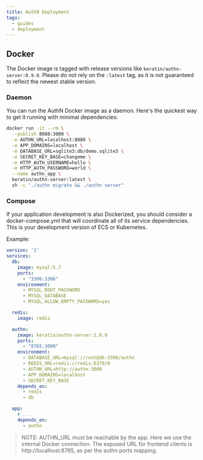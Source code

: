 ```yaml
---
title: AuthN Deployment
tags:
  - guides
  - deployment
---
```



## Docker

The Docker image is tagged with release versions like `keratin/authn-server:0.9.0`. Please do not
rely on the `:latest` tag, as it is not guaranteed to reflect the newest stable version.

### Daemon

You can run the AuthN Docker image as a daemon. Here's the quickest way to get it running with
minimal dependencies:

```sh
docker run -it --rm \
  --publish 8080:3000 \
  -e AUTHN_URL=localhost:8080 \
  -e APP_DOMAINS=localhost \
  -e DATABASE_URL=sqlite3:db/demo.sqlite3 \
  -e SECRET_KEY_BASE=changeme \
  -e HTTP_AUTH_USERNAME=hello \
  -e HTTP_AUTH_PASSWORD=world \
  --name authn_app \
  keratin/authn-server:latest \
  sh -c "./authn migrate && ./authn server"
```

### Compose

If your application development is also Dockerized, you should consider a docker-compose.yml that
will coordinate all of its service dependencies. This is your development version of ECS or
Kubernetes.

Example:

```yml
version: '2'
services:
  db:
    image: mysql:5.7
    ports:
      - "3306:3306"
    environment:
      - MYSQL_ROOT_PASSWORD
      - MYSQL_DATABASE
      - MYSQL_ALLOW_EMPTY_PASSWORD=yes

  redis:
    image: redis

  authn:
    image: keratin/authn-server:1.0.0
    ports:
      - "8765:3000"
    environment:
      - DATABASE_URL=mysql://root@db:3306/authn
      - REDIS_URL=redis://redis:6379/0
      - AUTHN_URL=http://authn:3000
      - APP_DOMAINS=localhost
      - SECRET_KEY_BASE
    depends_on:
      - redis
      - db

  app:
    # ...
    depends_on:
      - authn
```

> NOTE:
> AUTHN_URL must be reachable by the app. Here we use the internal Docker connection. The exposed
> URL for frontend clients is http://localhost:8765, as per the authn ports mapping.

